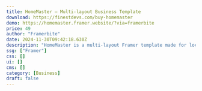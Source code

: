 ```yaml
---
title: HomeMaster — Multi-layout Business Template
download: https://finestdevs.com/buy-homemaster
demo: https://homemaster.framer.website/?via=framerbite
price: 49
author: "Framerbite"
date: 2024-11-30T09:42:18.630Z
description: "HomeMaster is a multi-layout Framer template made for local service businesses. It comes with 6 unique homepage designs perfect for Cleaning, Roofing, Pest Control, Home Renovation, Plumbing, and Elderly Care services."
ssg: ["Framer"]
css: []
ui: []
cms: []
category: [Business]
draft: false
---
```

